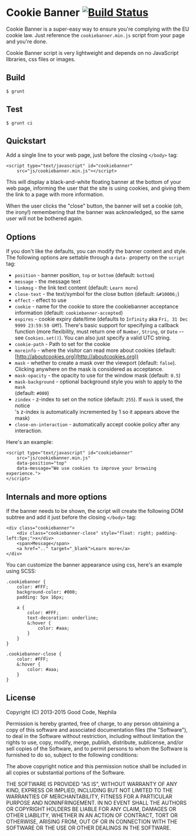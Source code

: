 # Cookie Banner [![Build Status](https://api.travis-ci.org/nephila/cookie-banner.png?branch=master)](https://travis-ci.org/nephila/cookie-banner)

Cookie Banner is a super-easy way to ensure you're complying with the EU
cookie law. Just reference the `cookiebanner.min.js` script from your page
and you're done.

Cookie Banner script is very lightweight and depends on no JavaScript
libraries, css files or images.

## Build

    $ grunt

## Test

    $ grunt ci

## Quickstart

Add a single line to your web page, just before the closing `</body>` tag:

    <script type="text/javascript" id="cookiebanner"
        src="js/cookiebanner.min.js"></script>

This will display a black-and-white floating banner at the bottom of your
web page, informing the user that the site is using cookies, and giving them
the link to a page with more information.

When the user clicks the "close" button, the banner will set a cookie
(oh, the irony!) remembering that the banner was acknowledged, so the same
user will not be bothered again.

## Options

If you don't like the defaults, you can modify the banner content and
style. The following options are settable through a `data-` property on the
`script` tag:

* `position` - banner position, `top` or `bottom` (default: `bottom`)
* `message` - the message text
* `linkmsg` - the link text content (default: `Learn more`)
* `close-text` - the text/symbol for the close button (default: `&#10006;`)
* `effect` - effect to use
* `cookie` - name for the cookie to store the cookiebanner acceptance
  information (default: `cookiebanner-accepted`)
* `expires` - cookie expiry date/time (defaults to `Infinity` aka `Fri, 31 Dec 9999 23:59:59 GMT`). There's basic support for specifying a callback function (more flexibility, must return one of `Number`, `String`, or `Date` -- see `Cookies.set()`). You can also just specify a valid UTC string.
* `cookie-path` - Path to set for the cookie
* `moreinfo` - where the visitor can read more about cookies
  (default: [http://aboutcookies.org](http://aboutcookies.org))
* `mask` - whether to create a mask over the viewport (default: `false`). Clicking anywhere on the mask is considered as acceptance.
* `mask-opacity` - the opacity to use for the window mask (default: `0.5`)
* `mask-background` - optional background style you wish to apply to the `mask` <div> (default: `#000`)
* `zindex` - z-index to set on the notice (default: `255`). If `mask` is used, the notice <div>'s z-index is automatically incremented by 1 so it appears above the mask)
* `close-on-interaction` - automatically accept cookie policy after any interaction.

Here's an example:

    <script type="text/javascript" id="cookiebanner"
        src="js/cookiebanner.min.js"
        data-position="top"
        data-message="We use cookies to improve your browsing experience.">
    </script>

## Internals and more options

If the banner needs to be shown, the script will create the following DOM subtree and add it just before the closing `</body>` tag:

    <div class="cookiebanner">
        <div class="cookiebanner-close" style="float: right; padding-left:5px;">x</div>
        <span>Message</span>
        <a href=".." target="_blank">Learn more</a>
    </div>

You can customize the banner appearance using css, here's an example using SCSS:

    .cookiebanner {
        color: #FFF;
        background-color: #000;
        padding: 5px 16px;

        a {
            color: #FFF;
            text-decoration: underline;
            &:hover {
                color: #aaa;
            }
        }
    }

    .cookiebanner-close {
        color: #FFF;
        &:hover {
            color: #aaa;
        }
    }

## License

Copyright (C) 2013-2015 Good Code, Nephila

Permission is hereby granted, free of charge, to any person obtaining a copy
of this software and associated documentation files (the "Software"), to deal
in the Software without restriction, including without limitation the rights
to use, copy, modify, merge, publish, distribute, sublicense, and/or sell
copies of the Software, and to permit persons to whom the Software is
furnished to do so, subject to the following conditions:

The above copyright notice and this permission notice shall be included in
all copies or substantial portions of the Software.

THE SOFTWARE IS PROVIDED "AS IS", WITHOUT WARRANTY OF ANY KIND, EXPRESS OR
IMPLIED, INCLUDING BUT NOT LIMITED TO THE WARRANTIES OF MERCHANTABILITY,
FITNESS FOR A PARTICULAR PURPOSE AND NONINFRINGEMENT. IN NO EVENT SHALL THE
AUTHORS OR COPYRIGHT HOLDERS BE LIABLE FOR ANY CLAIM, DAMAGES OR OTHER
LIABILITY, WHETHER IN AN ACTION OF CONTRACT, TORT OR OTHERWISE, ARISING FROM,
OUT OF OR IN CONNECTION WITH THE SOFTWARE OR THE USE OR OTHER DEALINGS IN
THE SOFTWARE.
